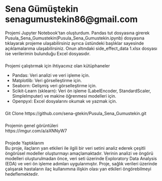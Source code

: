<summary><h1>Sena Gümüştekin senagumustekin86@gmail.com</h1></summary>
Projemi Jupyter Notebook'tan oluşturdum. Pandas tut dosyasına girerek Pusula_Sena_Gumustekin(Pusula_Sena_Gumustekin.ipynb) dosyasına tıklayarak projeme ulaşabilirsiniz ayrıca üstündeki başlıklar sayesinde açıklamalarıma ulaşabilirsiniz. Onun altındaki side_effect_data 1.xlsx dosyası ise verilerimin bulunduğu Excel dosyasıdır.
<summary><h3></h3>Projemi çalıştırmak için ihtiyacınız olan kütüphaneler</summary>
 <ul>
<li>Pandas: Veri analizi ve veri işleme için.</li>
<li>Matplotlib: Veri görselleştirme için.</li>
<li>Seaborn: Gelişmiş veri görselleştirme için.</li>
<li>Scikit-Learn (sklearn): Veri ön işleme (LabelEncoder, StandardScaler, SimpleImputer) ve makine öğrenmesi modelleri için.</li>
<li>Openpyxl: Excel dosyalarını okumak ve yazmak için.</li>
</ul>
<summary><h3></h3>Git Clone https://github.com/sena-gtekin/Pusula_Sena_Gumustekin.git</summary>
 <summary><h3></h3>Projemin genel görüntüleri</summary>
https://imgur.com/a/aXNNyW7
 <summary><h3></h3>Projede Yaptıklarım</summary>
 Bu proje, ilaçların yan etkileri ile ilgili bir veri setini analiz ederek çeşitli öngörüsel modeller oluşturmayı amaçlamaktadır. Verinin analizi ve öngörü modelleri oluşturulmadan önce, veri seti üzerinde Exploratory Data Analysis (EDA) ve veri ön işleme adımları uygulanmıştır. Proje, sağlık verileri üzerinde çalışarak hastaların ilaç kullanımına ilişkin olası yan etkileri öngörebilmeyi hedeflemektedir.
